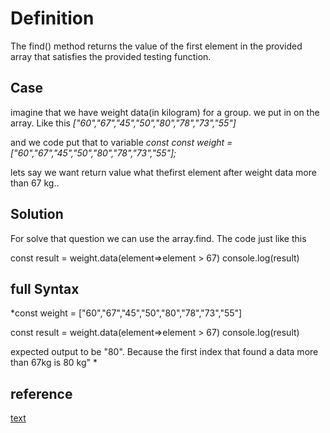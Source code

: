 # Definition
The find() method returns the value of the first element in the provided array that satisfies the provided testing function.

## Case
imagine that we have weight data(in kilogram) for a group. we put in on the array. Like this
*["60","67","45","50","80","78","73","55"]*

and we code put that to variable *const*
*const weight = ["60","67","45","50","80","78","73","55"];*

lets say we want return value what thefirst element after weight data more than 67 kg..

## Solution
For solve that question we can use the array.find. The code just like this

const result = weight.data(element=>element > 67)
console.log(result)

## full Syntax

*const weight = ["60","67","45","50","80","78","73","55"]

const result = weight.data(element=>element > 67)
console.log(result)

expected output to be  "80". Because the first index that found a data more than 67kg is 80 kg"
*
## reference
[text](https://developer.mozilla.org/en-US/docs/Web/JavaScript/Reference/Global_Objects/Array/push)